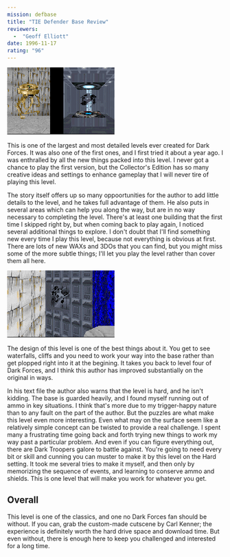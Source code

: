 ```yaml
---
mission: defbase
title: "TIE Defender Base Review"
reviewers: 
  -  "Geoff Elliott"
date: 1996-11-17
rating: "96"
---
```


![TIE Defender Base screenshot 1](./defbase1.png "New ideas and creations abound in this level.")

This is one of the largest and most detailed levels ever created for Dark Forces. It was also one of the first ones, and I first tried it about a year ago. I was enthralled by all the new things packed into this level. I never got a chance to play the first version, but the Collector's Edition has so many creative ideas and settings to enhance gameplay that I will never tire of playing this level.

The story itself offers up so many oppoortunities for the author to add little details to the level, and he takes full advantage of them. He also puts in several areas which can help you along the way, but are in no way necessary to completing the level. There's at least one building that the first time I skipped right by, but when coming back to play again, I noticed several additional things to explore. I don't doubt that I'll find something new every time I play this level, because not everything is obvious at first. There are lots of new WAXs and 3DOs that you can find, but you might miss some of the more subtle things; I'll let you play the level rather than cover them all here.

![TIE Defender Base screenshot 2](./defbase2.png "You are to infiltrate a base and secure the plans for the Empire's newest weapon, the TIE Defender.")

The design of this level is one of the best things about it. You get to see waterfalls, cliffs and you need to work your way into the base rather than get plopped right into it at the begining. It takes you back to level four of Dark Forces, and I think this author has improved substantially on the original in ways.

In his text file the author also warns that the level is hard, and he isn't kidding. The base is guarded heavily, and I found myself running out of ammo in key situations. I think that's more due to my trigger-happy nature than to any fault on the part of the author. But the puzzles are what make this level even more interesting. Even what may on the surface seem like a relatively simple concept can be twisted to provide a real challenge. I spent many a frustrating time going back and forth trying new things to work my way past a particular problem. And even if you can figure everything out, there are Dark Troopers galore to battle against. You're going to need every bit or skill and cunning you can muster to make it by this level on the Hard setting. It took me several tries to make it myself, and then only by memorizing the sequence of events, and learning to conserve ammo and shields. This is one level that will make you work for whatever you get.

## Overall

This level is one of the classics, and one no Dark Forces fan should be without. If you can, grab the custom-made cutscene by Carl Kenner; the experience is definitely worth the hard drive space and download time. But even without, there is enough here to keep you challenged and interested for a long time.